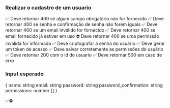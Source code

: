 ### Realizar o cadastro de um usuario

✅ Deve retornar 400 se algum campo obrigatório não for fornecido
✅ Deve retornar 400 se senha e confirmação de senha não forem iguais
✅ Deve retornar 400 se um email inválido for fornecido
✅ Deve retornar 400 se email fornecido já estiver em uso
⛔ Deve retornar 400 se uma permissão inválida for informada
✅ Deve criptografar a senha do usuário
✅ Deve gerar um token de acesso
✅ Deve salvar corretamente as permissões do usuário
✅ Deve retornar 200 com o id do usuario
✅ Deve retornar 500 em caso de erro

### Input esperado
{
    name: string
    email: string
    password: string
    password_confirmation: string
    permissions: number []
}

✅⛔